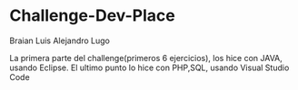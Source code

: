 # Challenge-Dev-Place

Braian Luis Alejandro Lugo


La primera parte del challenge(primeros 6 ejercicios), los hice con JAVA, usando Eclipse.
El ultimo punto lo hice con PHP,SQL, usando Visual Studio Code
